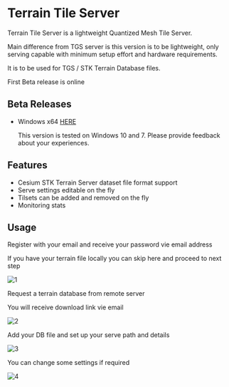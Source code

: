 # Terrain Tile Server

Terrain Tile Server is a lightweight Quantized Mesh Tile Server.

Main difference from TGS server is this version is to be lightweight, only serving capable with minimum setup effort and hardware requirements.

It is to be used for TGS / STK Terrain Database files.

First Beta release is  online 

## Beta Releases

* Windows x64 [HERE](www.terrainserver.com/tts/TTS_x64_Setup.msi)

  This version is tested on Windows 10 and 7. Please provide feedback about your experiences.

## Features

* Cesium STK Terrain Server dataset file format support
* Serve settings editable on the fly
* Tilsets can be added and removed on the fly
* Monitoring stats


## Usage

Register with your email and receive your password vie email address

If you have your terrain file locally you can skip here and proceed to next step

![1](https://dl.dropboxusercontent.com/s/uzf24i9i4nv882i/Monitor.png?dl=0)

Request a terrain database from remote server

You will receive download link vie email

![2](https://dl.dropboxusercontent.com/s/qrw5v865l1g8z3d/Remote.png?dl=0)

Add your DB file and set up your serve path and details

![3](https://dl.dropboxusercontent.com/s/mg7bn2yg6fa4nfd/Local.png?dl=0)

You can change some settings if required

![4](https://dl.dropboxusercontent.com/s/tznw3s7i4kr5td2/Settings.png?dl=0)
